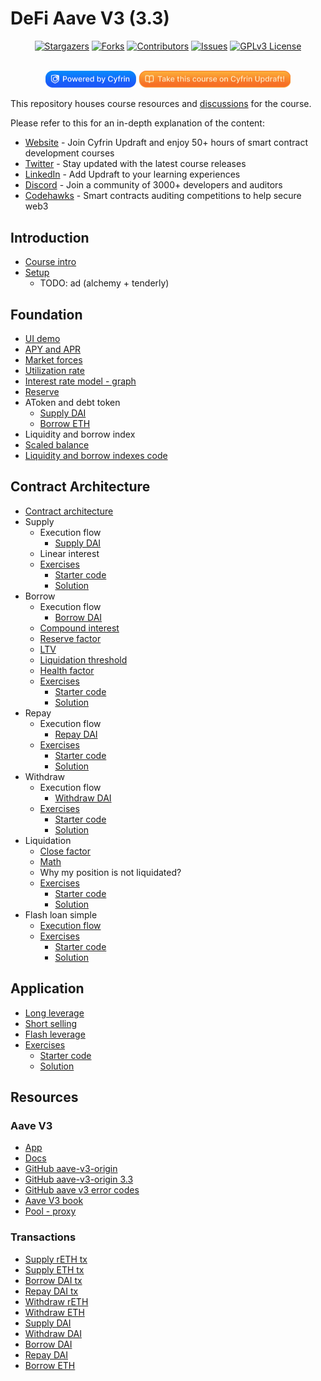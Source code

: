 # DeFi Aave V3 (3.3)

[contributors-shield]: https://img.shields.io/github/contributors/cyfrin/defi-aave-v3.svg?style=for-the-badge
[contributors-url]: https://github.com/cyfrin/defi-aave-v3/graphs/contributors
[forks-shield]: https://img.shields.io/github/forks/cyfrin/defi-aave-v3.svg?style=for-the-badge
[forks-url]: https://github.com/cyfrin/defi-aave-v3/network/members
[stars-shield]: https://img.shields.io/github/stars/cyfrin/defi-aave-v3.svg?style=for-the-badge
[stars-url]: https://github.com/cyfrin/defi-aave-v3/stargazers
[issues-shield]: https://img.shields.io/github/issues/cyfrin/defi-aave-v3.svg?style=for-the-badge
[issues-url]: https://github.com/cyfrin/defi-aave-v3/issues
[license-shield]: https://img.shields.io/github/license/cyfrin/defi-aave-v3.svg?style=for-the-badge
[license-url]: https://github.com/cyfrin/defi-aave-v3/blob/main/LICENSE
[linkedin-shield]: https://img.shields.io/badge/-LinkedIn-black.svg?style=for-the-badge&logo=linkedin&colorB=555

<div align="center">

[![Stargazers][stars-shield]][stars-url] [![Forks][forks-shield]][forks-url] [![Contributors][contributors-shield]][contributors-url] [![Issues][issues-shield]][issues-url] [![GPLv3 License][license-shield]][license-url]

<p align="center">
    <br />
    <a href="https://cyfrin.io/">
        <img src=".github/images/poweredbycyfrinbluehigher.png" width="145" alt=""/></a>
            <a href="https://updraft.cyfrin.io/courses/aave-v3">
        <img src=".github/images/coursebadge.png" width="242.3" alt=""/></a>
    <br />
</p>
</div>

This repository houses course resources and [discussions](https://github.com/Cyfrin/defi-aave-v3/discussions) for the course.

Please refer to this for an in-depth explanation of the content:

- [Website](https://updraft.cyfrin.io) - Join Cyfrin Updraft and enjoy 50+ hours of smart contract development courses
- [Twitter](https://twitter.com/CyfrinUpdraft) - Stay updated with the latest course releases
- [LinkedIn](https://www.linkedin.com/school/cyfrin-updraft/) - Add Updraft to your learning experiences
- [Discord](https://discord.gg/cyfrin) - Join a community of 3000+ developers and auditors
- [Codehawks](https://codehawks.com) - Smart contracts auditing competitions to help secure web3

## Introduction

- [Course intro](./notes/course-intro.md)
- [Setup](./notes/course-setup.md)
  - TODO: ad (alchemy + tenderly)

## Foundation

- [UI demo](https://app.aave.com/)
- [APY and APR](./notes/apr-apy.png)
- [Market forces](./notes/market-forces.png)
- [Utilization rate](./notes/utilization-rate.png)
- [Interest rate model - graph](https://www.desmos.com/calculator/2pfuulkndt)
- [Reserve](./notes/reserve.md)
- AToken and debt token
  - [Supply DAI](https://etherscan.io/tx/0x48237c5e7aaae5d35f36c1d8b66abf4cc5fc8d335dfa395f89b3b1627a2540c8)
  - [Borrow ETH](https://etherscan.io/tx/0xfe4b17b089b50bf9c2b00561061b4205e72bf9695c63e7fde31d54f299b9392f)
- Liquidity and borrow index
- [Scaled balance](./notes/scaled-balance.png)
- [Liquidity and borrow indexes code](./notes/liquidity-index.md)

## Contract Architecture

- [Contract architecture](./notes/arc.png)
- Supply
  - Execution flow
    - [Supply DAI](https://etherscan.io/tx/0x48237c5e7aaae5d35f36c1d8b66abf4cc5fc8d335dfa395f89b3b1627a2540c8)
  - Linear interest
  - [Exercises](./foundry/exercises/supply.md)
    - [Starter code](./foundry/src/exercises/Supply.sol)
    - [Solution](./foundry/src/solutions/Supply.sol)
- Borrow
  - Execution flow
    - [Borrow DAI](https://etherscan.io/tx/0x5e4deab9462bec720f883522d306ec306959cb3ae1ec2eaf0d55477eed01b5a4)
  - [Compound interest](./notes/binomial_expansion.ipynb)
  - [Reserve factor](./notes/reserve-factor.md)
  - [LTV](./notes/ltv.png)
  - [Liquidation threshold](./notes/liquidation-threshold.png)
  - [Health factor](./notes/health-factor.png)
  - [Exercises](./foundry/exercises/borrow.md)
    - [Starter code](./foundry/src/exercises/Borrow.sol)
    - [Solution](./foundry/src/solutions/Borrow.sol)
- Repay
  - Execution flow
    - [Repay DAI](https://etherscan.io/tx/0x1145e9815060164ef9234bdbc6d88db97ac5dda7b1e30732dc981145604e0373)
  - [Exercises](./foundry/exercises/repay.md)
    - [Starter code](./foundry/src/exercises/Repay.sol)
    - [Solution](./foundry/src/solutions/Repay.sol)
- Withdraw
  - Execution flow
    - [Withdraw DAI](https://etherscan.io/tx/0x4e263e358db180ec478d61542a1126a47bba6d6fc0d5bb2b7b8cf83a8bdb11d3)
  - [Exercises](./foundry/exercises/withdraw.md)
    - [Starter code](./foundry/src/exercises/Withdraw.sol)
    - [Solution](./foundry/src/solutions/Withdraw.sol)
- Liquidation
  - [Close factor](./notes/close-factor.png)
  - [Math](./notes/liquidation.png)
  - Why my position is not liquidated?
  - [Exercises](./foundry/exercises/liquidate.md)
    - [Starter code](./foundry/src/exercises/Liquidate.sol)
    - [Solution](./foundry/src/solutions/Liquidate.sol)
- Flash loan simple
  - [Execution flow](./notes/flash-loan.md)
  - [Exercises](./foundry/exercises/flash.md)
    - [Starter code](./foundry/src/exercises/Flash.sol)
    - [Solution](./foundry/src/solutions/Flash.sol)

## Application

- [Long leverage](./notes/long.png)
- [Short selling](./notes/short.png)
- [Flash leverage](https://updraft.cyfrin.io/courses/rocket-pool-reth-integration)
- [Exercises](./foundry/exercises/long-short.md)
  - [Starter code](./foundry/src/exercises/LongShort.sol)
  - [Solution](./foundry/src/solutions/LongShort.sol)

## Resources

### Aave V3

- [App](https://app.aave.com/)
- [Docs](https://aave.com/docs)
- [GitHub aave-v3-origin](https://github.com/aave-dao/aave-v3-origin)
- [GitHub aave-v3-origin 3.3](https://github.com/aave-dao/aave-v3-origin/tree/v3.3.0)
- [GitHub aave v3 error codes](https://github.com/aave/aave-v3-core/blob/master/contracts/protocol/libraries/helpers/Errors.sol)
- [Aave V3 book](https://calnix.gitbook.io/aave-book)
- [Pool - proxy](https://etherscan.io/address/0x87870Bca3F3fD6335C3F4ce8392D69350B4fA4E2)

### Transactions

- [Supply rETH tx](https://etherscan.io/tx/0xc1120138b3aa3dc6a49ef7e84ecd17530c273e2442f83e47025d819d9a700743)
- [Supply ETH tx](https://etherscan.io/tx/0x21de14e5c58b9431a70b780893d01f0b82f07a0495d851d97fc0e85c64887610)
- [Borrow DAI tx](https://etherscan.io/tx/0x5e4deab9462bec720f883522d306ec306959cb3ae1ec2eaf0d55477eed01b5a4)
- [Repay DAI tx](https://etherscan.io/tx/0x1145e9815060164ef9234bdbc6d88db97ac5dda7b1e30732dc981145604e0373)
- [Withdraw rETH](https://etherscan.io/tx/0x7442ab56bfe90a189516f44846b93d25aa0dde3bbfba935429ac561ab34bc575)
- [Withdraw ETH](https://etherscan.io/tx/0x748e56cfaa10b6d629bd06badfdf83b337956e640523bbb1805901e11915c517)
- [Supply DAI](https://etherscan.io/tx/0x48237c5e7aaae5d35f36c1d8b66abf4cc5fc8d335dfa395f89b3b1627a2540c8)
- [Withdraw DAI](https://etherscan.io/tx/0x4e263e358db180ec478d61542a1126a47bba6d6fc0d5bb2b7b8cf83a8bdb11d3)
- [Borrow DAI](https://etherscan.io/tx/0x5e4deab9462bec720f883522d306ec306959cb3ae1ec2eaf0d55477eed01b5a4)
- [Repay DAI](https://etherscan.io/tx/0x1145e9815060164ef9234bdbc6d88db97ac5dda7b1e30732dc981145604e0373)
- [Borrow ETH](https://etherscan.io/tx/0xfe4b17b089b50bf9c2b00561061b4205e72bf9695c63e7fde31d54f299b9392f)
